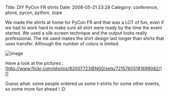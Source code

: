Title: DIY PyCon FR shirts
Date: 2008-05-21 23:28
Category: conference, plone, pycon, python, zope

We made the shirts at home for PyCon FR and that was a LOT of fun, even
if we had to work hard to make sure all shirt were ready by the time the
event started. We used a silk-screen technique and the output looks
really professional. The ink used makes the shirt design last longer
than shirts that uses transfer. Although the number of colors is
limited.   
  
![image][]   
  
Have a look at the pictures :
[http://www.flickr.com/photos/82007723@N00/sets/72157605181699082/][]   
  
Guess what: some people ordered us some t-shirts for some other events,
so some more fun ahead ! :D

  [image]: http://tarekziade.files.wordpress.com/2008/05/2511758387_8da10747a8_b.jpg
  [http://www.flickr.com/photos/82007723@N00/sets/72157605181699082/]: http://www.flickr.com/photos/82007723@N00/sets/72157605181699082/
